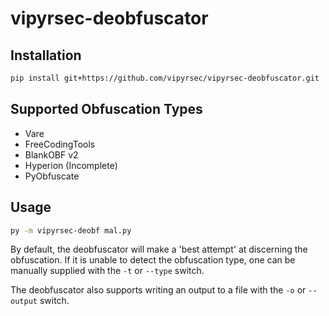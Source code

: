 # vipyrsec-deobfuscator

## Installation

```bash
pip install git+https://github.com/vipyrsec/vipyrsec-deobfuscator.git
```

## Supported Obfuscation Types

- Vare
- FreeCodingTools
- BlankOBF v2
- Hyperion (Incomplete)
- PyObfuscate

## Usage

```bash
py -m vipyrsec-deobf mal.py
```

By default, the deobfuscator will make a 'best attempt' at discerning the obfuscation. If it is unable to detect the obfuscation type,
one can be manually supplied with the `-t` or `--type` switch.

The deobfuscator also supports writing an output to a file with the `-o` or `--output` switch.

